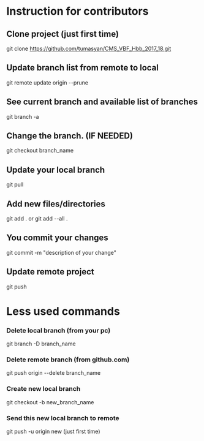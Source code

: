 # Instruction for contributors

## Clone project (just first time)
git clone https://github.com/tumasyan/CMS_VBF_Hbb_2017_18.git

## Update branch list from remote to local
git remote update origin --prune

## See current branch and available list of branches
git branch -a

## Change the branch. (IF NEEDED)
git checkout branch_name

## Update your local branch
git pull

## Add new files/directories
git add . 
    or
git add --all .

## You commit your changes
git commit -m "description of your change"

## Update remote project
git push





# Less used commands
### Delete local branch (from your pc)
git branch -D branch_name

### Delete remote branch (from github.com)
git push origin --delete branch_name

### Create new local branch
git checkout -b new_branch_name

### Send this new local branch to remote
git push -u origin new (just first time)

